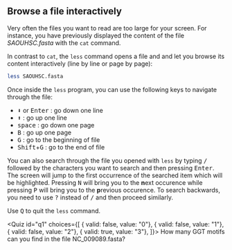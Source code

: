 <script>
import Quiz from "$components/Quiz.svelte";
</script>

## Browse a file interactively

<!---
⚠️ Today, in this course, the less command is not yet supported. We will change this as soon as possible, but in the meantime, read this page and go on to the next one by clicking on the next button at the bottom of the page.
--->

Very often the files you want to read are too large for your screen.
For instance, you have previously displayed the content of the file _SAOUHSC.fasta_ with the `cat` command.

In contrast to `cat`, the `less` command opens a file and and let you browse its content interactively (line by line or page by page): 

```bash
less SAOUHSC.fasta
```

Once inside the `less` program, you can use the following keys to navigate through the file:

- <kbd>⬇️</kbd> or <kbd>Enter</kbd> : go down one line
- <kbd>⬆️</kbd> : go up one line
- <kbd>space</kbd> : go down one page
- <kbd>B</kbd> : go up one page
- <kbd>G</kbd> : go to the beginning of file
- <kbd>Shift</kbd>+<kbd>G</kbd> : go to the end of file

You can also search through the file you opened with `less` by typing <kbd>/</kbd> followed by the characters you want to search and then pressing <kbd>Enter</kbd>. 
The screen will jump to the first occurrence of the searched item which will be highlighted.
Pressing <kbd>N</kbd> will bring you to the **n**ext occurence while pressing <kbd>P</kbd> will bring you to the **p**revious occurence.
To search backwards, you need to use <kbd>?</kbd> instead of <kbd>/</kbd> and then proceed similarly.

Use <kbd>Q</kbd> to quit the `less` command.

<Quiz id="q1" choices={[
	{ valid: false, value: "0"},
	{ valid: false, value: "1"},
  { valid: false, value: "2"},
	{ valid: true, value: "3"},
]}>
	<span slot="prompt">
		How many GGT motifs can you find in the file NC_009089.fasta?
	</span>
</Quiz>
